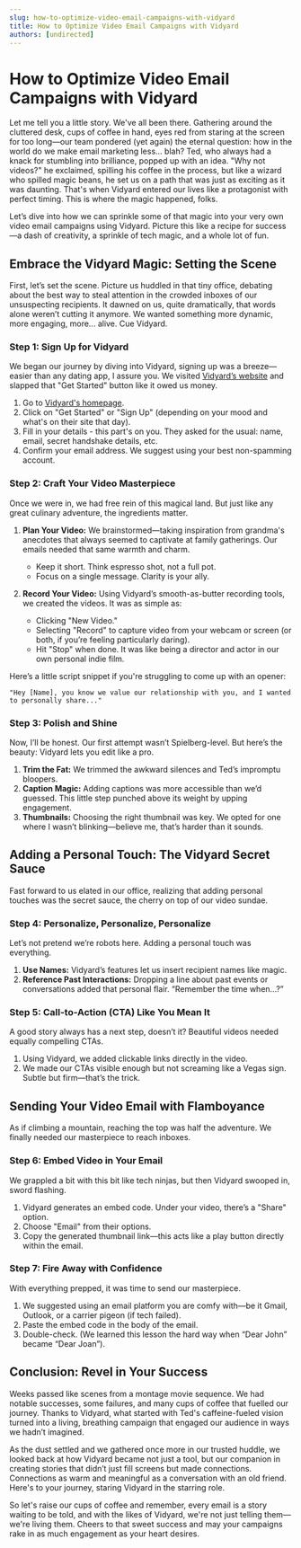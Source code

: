 ```yaml
---
slug: how-to-optimize-video-email-campaigns-with-vidyard
title: How to Optimize Video Email Campaigns with Vidyard
authors: [undirected]
---
```



# How to Optimize Video Email Campaigns with Vidyard

Let me tell you a little story. We've all been there. Gathering around the cluttered desk, cups of coffee in hand, eyes red from staring at the screen for too long—our team pondered (yet again) the eternal question: how in the world do we make email marketing less... blah? Ted, who always had a knack for stumbling into brilliance, popped up with an idea. "Why not videos?" he exclaimed, spilling his coffee in the process, but like a wizard who spilled magic beans, he set us on a path that was just as exciting as it was daunting. That's when Vidyard entered our lives like a protagonist with perfect timing. This is where the magic happened, folks.

Let’s dive into how we can sprinkle some of that magic into your very own video email campaigns using Vidyard. Picture this like a recipe for success—a dash of creativity, a sprinkle of tech magic, and a whole lot of fun.

## Embrace the Vidyard Magic: Setting the Scene

First, let’s set the scene. Picture us huddled in that tiny office, debating about the best way to steal attention in the crowded inboxes of our unsuspecting recipients. It dawned on us, quite dramatically, that words alone weren’t cutting it anymore. We wanted something more dynamic, more engaging, more... alive. Cue Vidyard.

### **Step 1: Sign Up for Vidyard**

We began our journey by diving into Vidyard, signing up was a breeze—easier than any dating app, I assure you. We visited [Vidyard’s website](https://www.vidyard.com) and slapped that "Get Started" button like it owed us money.

1. Go to [Vidyard's homepage](https://www.vidyard.com).
2. Click on "Get Started" or "Sign Up" (depending on your mood and what's on their site that day).
3. Fill in your details - this part's on you. They asked for the usual: name, email, secret handshake details, etc.
4. Confirm your email address. We suggest using your best non-spamming account. 

### **Step 2: Craft Your Video Masterpiece**

Once we were in, we had free rein of this magical land. But just like any great culinary adventure, the ingredients matter.

1. **Plan Your Video:** We brainstormed—taking inspiration from grandma's anecdotes that always seemed to captivate at family gatherings. Our emails needed that same warmth and charm.
    - Keep it short. Think espresso shot, not a full pot.
    - Focus on a single message. Clarity is your ally.

2. **Record Your Video:** Using Vidyard’s smooth-as-butter recording tools, we created the videos. It was as simple as:
    - Clicking "New Video."
    - Selecting "Record" to capture video from your webcam or screen (or both, if you’re feeling particularly daring).
    - Hit "Stop" when done. It was like being a director and actor in our own personal indie film.

Here’s a little script snippet if you're struggling to come up with an opener:

```
"Hey [Name], you know we value our relationship with you, and I wanted to personally share..."
```

### **Step 3: Polish and Shine**

Now, I’ll be honest. Our first attempt wasn’t Spielberg-level. But here’s the beauty: Vidyard lets you edit like a pro.

1. **Trim the Fat:** We trimmed the awkward silences and Ted’s impromptu bloopers.
2. **Caption Magic:** Adding captions was more accessible than we’d guessed. This little step punched above its weight by upping engagement.
3. **Thumbnails:** Choosing the right thumbnail was key. We opted for one where I wasn’t blinking—believe me, that’s harder than it sounds.

## Adding a Personal Touch: The Vidyard Secret Sauce

Fast forward to us elated in our office, realizing that adding personal touches was the secret sauce, the cherry on top of our video sundae. 

### **Step 4: Personalize, Personalize, Personalize**

Let’s not pretend we’re robots here. Adding a personal touch was everything.

1. **Use Names:** Vidyard’s features let us insert recipient names like magic.
2. **Reference Past Interactions:** Dropping a line about past events or conversations added that personal flair. “Remember the time when…?”

### **Step 5: Call-to-Action (CTA) Like You Mean It**

A good story always has a next step, doesn’t it? Beautiful videos needed equally compelling CTAs.

1. Using Vidyard, we added clickable links directly in the video.
2. We made our CTAs visible enough but not screaming like a Vegas sign. Subtle but firm—that’s the trick. 

## Sending Your Video Email with Flamboyance

As if climbing a mountain, reaching the top was half the adventure. We finally needed our masterpiece to reach inboxes.

### **Step 6: Embed Video in Your Email**

We grappled a bit with this bit like tech ninjas, but then Vidyard swooped in, sword flashing.

1. Vidyard generates an embed code. Under your video, there’s a "Share" option.
2. Choose "Email" from their options.
3. Copy the generated thumbnail link—this acts like a play button directly within the email. 

### **Step 7: Fire Away with Confidence**

With everything prepped, it was time to send our masterpiece.

1. We suggested using an email platform you are comfy with—be it Gmail, Outlook, or a carrier pigeon (if tech failed).
2. Paste the embed code in the body of the email.
3. Double-check. (We learned this lesson the hard way when “Dear John” became “Dear Joan”).

## Conclusion: Revel in Your Success

Weeks passed like scenes from a montage movie sequence. We had notable successes, some failures, and many cups of coffee that fuelled our journey. Thanks to Vidyard, what started with Ted's caffeine-fueled vision turned into a living, breathing campaign that engaged our audience in ways we hadn’t imagined.

As the dust settled and we gathered once more in our trusted huddle, we looked back at how Vidyard became not just a tool, but our companion in creating stories that didn’t just fill screens but made connections. Connections as warm and meaningful as a conversation with an old friend. Here's to your journey, staring Vidyard in the starring role.

So let's raise our cups of coffee and remember, every email is a story waiting to be told, and with the likes of Vidyard, we're not just telling them—we're living them. Cheers to that sweet success and may your campaigns rake in as much engagement as your heart desires.